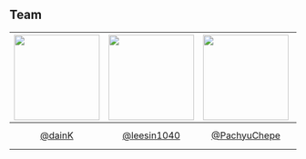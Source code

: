 ## Team
|<img src="https://avatars.githubusercontent.com/u/26786677?v=4" width="150" height="150"/>|<img src="https://avatars.githubusercontent.com/u/74364209?v=4" width="150" height="150"/>|<img src="https://avatars.githubusercontent.com/u/145348244?v=4" width="150" height="150"/>|<img src="https://avatars.githubusercontent.com/u/143869354?v=4" width="150" height="150"/>|
|:-:|:-:|:-:|:-:|
|[@dainK](https://github.com/dainK)|[@leesin1040](https://github.com/leesin1040)|[@PachyuChepe](https://github.com/PachyuChepe)|woogi-on_and_on<br/>[@heyfuxkingcheez](https://github.com/heyfuxkingcheez)|
